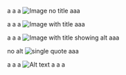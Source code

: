 a a a ![Image no title](http://www.mar9000.org/images/favicon.png) aaa

a a a ![Image with title](http://www.mar9000.org/images/favicon.png 'single quote') aaa

a a a ![Image with title showing alt](ref2 "double quote") aaa

no alt ![](http://www.mar9000.org/images/favicon.png 'single quote') aaa

a a a ![Alt text][id] a a a

  [id]: url/to/image  "Optional title attribute"
